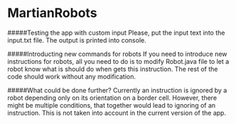 # MartianRobots

#####Testing the app with custom input
Please, put the input text into the input.txt file. The output is printed into console.

#####Introducting new commands for robots
If you need to introduce new instructions for robots, all you need to do is to modify Robot.java file to let a robot 
know what is should do when gets this instruction. The rest of the code should work without any modification.

#####What could be done further?
Currently an instruction is ignored by a robot depending only on its orientation on a border cell. However, there might 
be multiple conditions, that together would lead to ignoring of an instruction. This is not taken into account in the 
current version of the app.